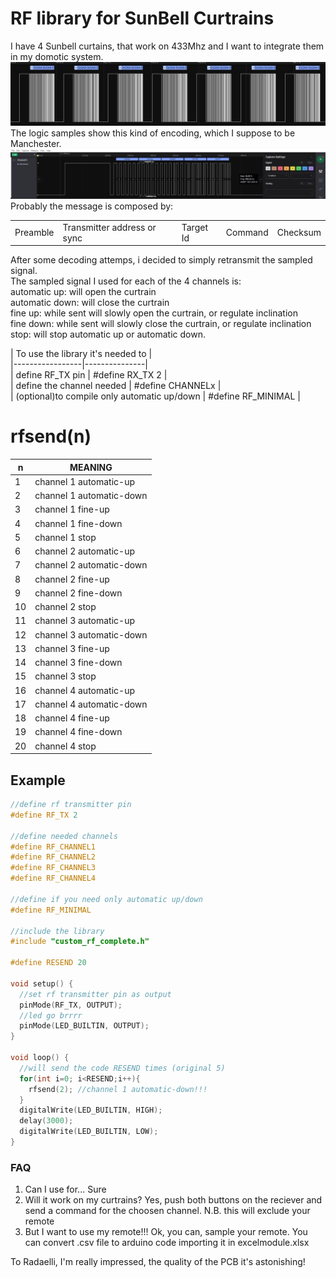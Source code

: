 # RF library for SunBell Curtrains

I have 4 Sunbell curtains, that work on 433Mhz and I want to integrate them in my domotic system.  
![](images/multisample.jpg)  
The logic samples show this kind of encoding, which I suppose to be Manchester.  
![](images/singleframe.jpg)  
Probably the message is composed by:  

||||||  
| ------------ | ------------ | ------------ | ------------ | ------------ |  
| Preamble | Transmitter address or sync | Target Id | Command | Checksum |

After some decoding attemps, i decided to simply retransmit the sampled signal.  
The sampled signal I used for each of the 4 channels is:   
automatic up: will open the curtrain  
automatic down: will close the curtrain  
fine up: while sent will slowly open the curtrain, or regulate inclination  
fine down: while sent will slowly close the curtrain, or regulate inclination  
stop: will stop automatic up or automatic down.  

| To use the library it's needed to |  
|-----------------|---------------|  
| define RF_TX pin  | #define RX_TX 2 |  
| define the channel needed  |  #define CHANNELx |  
| (optional)to compile only automatic up/down | #define RF_MINIMAL | 

# rfsend(n)

|n |  MEANING
| ------------ | ------------ |
| 1 |  channel 1 automatic-up
| 2 | channel 1 automatic-down
 |3 |channel 1 fine-up
 |4 |  channel 1 fine-down
 |5 |  channel 1 stop
 |6 | channel 2 automatic-up
 |7 |  channel 2 automatic-down
 |8 |  channel 2 fine-up
 |9 |  channel 2 fine-down
 |10|  channel 2 stop
 |11|  channel 3 automatic-up
 |12| channel 3 automatic-down
 |13|  channel 3 fine-up
 |14| channel 3 fine-down
 |15|  channel 3 stop
 |16|  channel 4 automatic-up
 |17|  channel 4 automatic-down
 |18|  channel 4 fine-up
 |19|  channel 4 fine-down
 |20|  channel 4 stop


## Example
```c
//define rf transmitter pin
#define RF_TX 2

//define needed channels
#define RF_CHANNEL1
#define RF_CHANNEL2
#define RF_CHANNEL3
#define RF_CHANNEL4

//define if you need only automatic up/down
#define RF_MINIMAL

//include the library
#include "custom_rf_complete.h"

#define RESEND 20

void setup() {
  //set rf transmitter pin as output
  pinMode(RF_TX, OUTPUT);
  //led go brrrr
  pinMode(LED_BUILTIN, OUTPUT);
}

void loop() {
  //will send the code RESEND times (original 5)
  for(int i=0; i<RESEND;i++){
    rfsend(2); //channel 1 automatic-down!!!
  }
  digitalWrite(LED_BUILTIN, HIGH);
  delay(3000);
  digitalWrite(LED_BUILTIN, LOW);
}
```
### FAQ
1) Can I use for... Sure  
2) Will it work on my curtrains? Yes, push both buttons on the reciever and send a command for the choosen channel.   N.B. this will exclude your remote  
3) But I want to use my remote!!! Ok, you can, sample your remote. You can convert .csv file to arduino code importing it in excelmodule.xlsx

  To Radaelli, I'm really impressed, the quality of the PCB it's astonishing! 